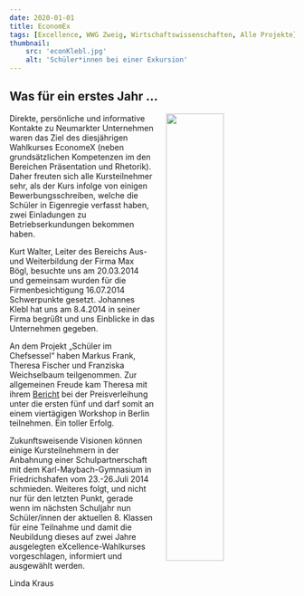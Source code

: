 ```yaml
---
date: 2020-01-01
title: EconomEx
tags: [Excellence, WWG Zweig, Wirtschaftswissenschaften, Alle Projekte]
thumbnail: 
    src: 'econKlebl.jpg'
    alt: 'Schüler*innen bei einer Exkursion' 
---
```


## Was für ein erstes Jahr …

<img src = "/images/econKlebl.jpg" style ="float:right;width: 45%; margin-left:20px">

Direkte, persönliche und informative Kontakte zu Neumarkter
Unternehmen waren das Ziel des diesjährigen Wahlkurses EconomeX
(neben grundsätzlichen Kompetenzen im den Bereichen Präsentation
und Rhetorik). Daher freuten sich alle Kursteilnehmer sehr, als
der Kurs infolge von einigen Bewerbungsschreiben, welche die
Schüler in Eigenregie verfasst haben, zwei Einladungen zu
Betriebserkundungen bekommen haben.

Kurt Walter, Leiter des Bereichs Aus- und Weiterbildung der
Firma Max Bögl, besuchte uns am 20.03.2014 und gemeinsam wurden
für die Firmenbesichtigung 16.07.2014 Schwerpunkte gesetzt.
Johannes Klebl hat uns am 8.4.2014 in seiner Firma begrüßt und
uns Einblicke in das Unternehmen gegeben.

An dem Projekt „Schüler im Chefsessel“ haben Markus Frank,
Theresa Fischer und Franziska Weichselbaum teilgenommen. Zur
allgemeinen Freude kam Theresa mit ihrem <a href="/documents/economexpreis.pdf">
Bericht</a> bei der Preisverleihung unter die ersten fünf und darf somit an
einem viertägigen Workshop in Berlin teilnehmen. Ein toller
Erfolg.

Zukunftsweisende Visionen können einige Kursteilnehmern in
der Anbahnung einer Schulpartnerschaft mit dem
Karl-Maybach-Gymnasium in Friedrichshafen vom 23.-26.Juli 2014
schmieden. Weiteres folgt, und nicht nur für den letzten Punkt,
gerade wenn im nächsten Schuljahr nun Schüler/innen der
aktuellen 8. Klassen für eine Teilnahme und damit die Neubildung
dieses auf zwei Jahre ausgelegten eXcellence-Wahlkurses
vorgeschlagen, informiert und ausgewählt werden.

Linda Kraus